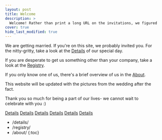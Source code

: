 ```yaml
---
layout: post
title: Welcome 
description: >
  Welcome! Rather than print a long URL on the invitations, we figured we'd put all the need-to-know information here.
cover: true
hide_last_modified: true
---
```


We are getting married. If you're on this site, we probably invited you. For the nitty-gritty, take a look at the [Details] of our special day.

If you are desperate to get us something other than your company, take a look at the [Registry].

If you only know one of us, there's a brief overview of us in the [About].

This website will be updated with the pictures from the wedding after the fact.

Thank you so much for being a part of our lives- we cannot wait to celebrate with you :)

[Details]
[Details](./details)
[Details](./details.md)
[Details](/details)
[Details](/details/)
[Details](/details.md)

* /details/
* /registry/
* /about/
{:toc}

[Details]: /Details
[Registry]: /Registry
[About]: /About